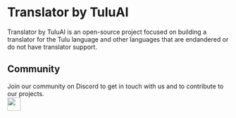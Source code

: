 # Translator by TuluAI

Translator by TuluAI is an open-source project focused on building a translator for the Tulu language and other languages that are endandered or do not have translator support.

## Community

Join our community on Discord to get in touch with us and to contribute to our projects.
<br>
<a href="https://discord.gg/BSafSedY5U" style="text-decoration:none">
  <img height="30" src="https://img.shields.io/badge/discord-darkblue.svg?&style=for-the-badge&logo=discord&logoColor=white" />
</a>

